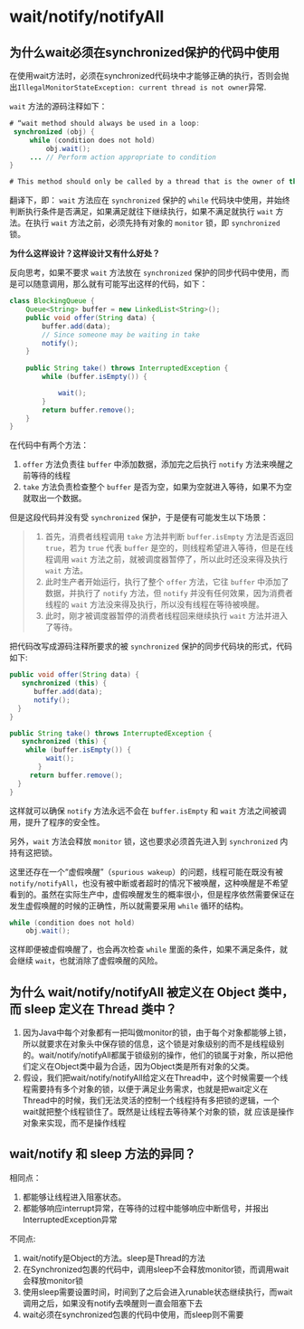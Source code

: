 # wait/notify/notifyAll

## 为什么wait必须在synchronized保护的代码中使用

在使用wait方法时，必须在synchronized代码块中才能够正确的执行，否则会抛出`IllegalMonitorStateException: current thread is not owner`异常.

`wait` 方法的源码注释如下：

```java
# “wait method should always be used in a loop:
 synchronized (obj) {
     while (condition does not hold)
         obj.wait();
     ... // Perform action appropriate to condition
}

# This method should only be called by a thread that is the owner of this object's monitor.”
```

翻译下，即： `wait` 方法应在 `synchronized` 保护的 `while` 代码块中使用，并始终判断执行条件是否满足，如果满足就往下继续执行，如果不满足就执行 `wait` 方法。在执行 `wait` 方法之前，必须先持有对象的 `monitor` 锁，即 `synchronized` 锁。

**为什么这样设计？这样设计又有什么好处？**

反向思考，如果不要求 `wait` 方法放在 `synchronized` 保护的同步代码中使用，而是可以随意调用，那么就有可能写出这样的代码，如下：

```java
class BlockingQueue {
    Queue<String> buffer = new LinkedList<String>();
    public void offer(String data) {
        buffer.add(data);
        // Since someone may be waiting in take
        notify();  
    }
    
    public String take() throws InterruptedException {
        while (buffer.isEmpty()) {

            wait();
        }
        return buffer.remove();
    }
}
```

在代码中有两个方法：

1. `offer` 方法负责往 `buffer` 中添加数据，添加完之后执行 `notify` 方法来唤醒之前等待的线程
2. `take` 方法负责检查整个 `buffer` 是否为空，如果为空就进入等待，如果不为空就取出一个数据。

但是这段代码并没有受 `synchronized` 保护，于是便有可能发生以下场景：

> 1. 首先，消费者线程调用 `take` 方法并判断 `buffer.isEmpty` 方法是否返回 `true`，若为 `true` 代表 `buffer` 是空的，则线程希望进入等待，但是在线程调用 `wait` 方法之前，就被调度器暂停了，所以此时还没来得及执行 `wait` 方法。
> 2. 此时生产者开始运行，执行了整个 `offer` 方法，它往 `buffer` 中添加了数据，并执行了 `notify` 方法，但 `notify` 并没有任何效果，因为消费者线程的 `wait` 方法没来得及执行，所以没有线程在等待被唤醒。
> 3. 此时，刚才被调度器暂停的消费者线程回来继续执行 `wait` 方法并进入了等待。

把代码改写成源码注释所要求的被 `synchronized` 保护的同步代码块的形式，代码如下:

```java
public void offer(String data) {
   synchronized (this) {
      buffer.add(data);
      notify();
  }
}

public String take() throws InterruptedException {
   synchronized (this) {
    while (buffer.isEmpty()) {
         wait();
       }
     return buffer.remove();
  }
}
```

这样就可以确保 `notify` 方法永远不会在 `buffer.isEmpty` 和 `wait` 方法之间被调用，提升了程序的安全性。

另外，`wait` 方法会释放 `monitor` 锁，这也要求必须首先进入到 `synchronized` 内持有这把锁。

这里还存在一个“虚假唤醒”（`spurious wakeup`）的问题，线程可能在既没有被 `notify/notifyAll`，也没有被中断或者超时的情况下被唤醒，这种唤醒是不希望看到的。虽然在实际生产中，虚假唤醒发生的概率很小，但是程序依然需要保证在发生虚假唤醒的时候的正确性，所以就需要采用 `while` 循环的结构。

```java
while (condition does not hold)
    obj.wait();
```

这样即便被虚假唤醒了，也会再次检查 `while` 里面的条件，如果不满足条件，就会继续 `wait`，也就消除了虚假唤醒的风险。



## 为什么 wait/notify/notifyAll 被定义在 Object 类中，而 sleep 定义在 Thread 类中？

1. 因为Java中每个对象都有一把叫做monitor的锁，由于每个对象都能够上锁，所以就要求在对象头中保存锁的信息，这个锁是对象级别的而不是线程级别的。wait/notify/notifyAll都属于锁级别的操作，他们的锁属于对象，所以把他们定义在Object类中最为合适，因为Object类是所有对象的父类。
2. 假设，我们把wait/notify/notifyAll给定义在Thread中，这个时候需要一个线程需要持有多个对象的锁，以便于满足业务需求，也就是把wait定义在Thread中的时候，我们无法灵活的控制一个线程持有多把锁的逻辑，一个wait就把整个线程锁住了。既然是让线程去等待某个对象的锁，就 应该是操作对象来实现，而不是操作线程



## wait/notify 和 sleep 方法的异同？

相同点：

1. 都能够让线程进入阻塞状态。
2. 都能够响应interrupt异常，在等待的过程中能够响应中断信号，并报出InterruptedException异常

不同点:

1. wait/notify是Object的方法。sleep是Thread的方法
2. 在Synchronized包裹的代码中，调用sleep不会释放monitor锁，而调用wait会释放monitor锁
3. 使用sleep需要设置时间，时间到了之后会进入runable状态继续执行，而wait调用之后，如果没有notify去唤醒则一直会阻塞下去
4. wait必须在synchronized包裹的代码中使用，而sleep则不需要